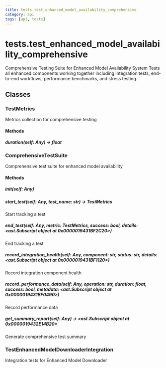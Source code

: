 ```yaml
---
title: tests.test_enhanced_model_availability_comprehensive
category: api
tags: [api, tests]
---
```


# tests.test_enhanced_model_availability_comprehensive

Comprehensive Testing Suite for Enhanced Model Availability System
Tests all enhanced components working together including integration tests,
end-to-end workflows, performance benchmarks, and stress testing.

## Classes

### TestMetrics

Metrics collection for comprehensive testing

#### Methods

##### duration(self: Any) -> float



### ComprehensiveTestSuite

Comprehensive test suite for enhanced model availability

#### Methods

##### __init__(self: Any)



##### start_test(self: Any, test_name: str) -> TestMetrics

Start tracking a test

##### end_test(self: Any, metric: TestMetrics, success: bool, details: <ast.Subscript object at 0x0000019431BF2C20>)

End tracking a test

##### record_integration_health(self: Any, component: str, status: str, details: <ast.Subscript object at 0x0000019431BF1120>)

Record integration component health

##### record_performance_data(self: Any, operation: str, duration: float, success: bool, metadata: <ast.Subscript object at 0x0000019431BF0490>)

Record performance data

##### get_summary_report(self: Any) -> <ast.Subscript object at 0x0000019432E14B20>

Generate comprehensive test summary

### TestEnhancedModelDownloaderIntegration

Integration tests for Enhanced Model Downloader

